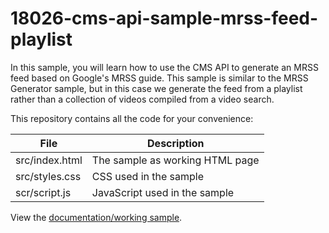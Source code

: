 # 18026-cms-api-sample-mrss-feed-playlist
In this sample, you will learn how to use the CMS API to generate an MRSS feed based on Google's MRSS guide. This sample is similar to the MRSS Generator sample, but in this case we generate the feed from a playlist rather than a collection of videos compiled from a video search.

This repository contains all the code for your convenience:

<table>
	<thead>
		<th>File</th>
		<th>Description</th>
	</thead>
	<tr>
		<td>src/index.html</td>
		<td>The sample as working HTML page</td>
	</tr>
	<tr>
		<td>src/styles.css</td>
		<td>CSS used in the sample</td>
	</tr>
	<tr>
		<td>scr/script.js</td>
		<td>JavaScript used in the sample</td>
	</tr>
</table>

View the [documentation/working sample](https://support.brightcove.com/cms-api-sample-mrss-feed-playlist).
